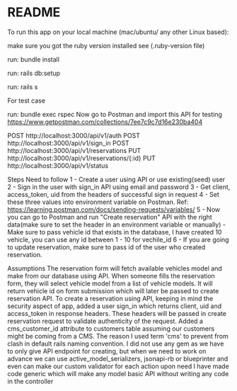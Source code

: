# README

To run this app on your local machine (mac/ubuntu/ any other Linux based):

make sure you got the ruby version installed see (.ruby-version file)

run: bundle install

run: rails db:setup

run: rails s

For test case

run: bundle exec rspec
Now go to Postman and import this API for testing
https://www.getpostman.com/collections/7ee7c9c7d16e230ba404

  POST http://localhost:3000/api/v1/auth
  POST http://localhost:3000/api/v1/sign_in
  POST http://localhost:3000/api/v1/reservations
  PUT http://localhost:3000/api/v1/reservations/{:id}
  PUT http://localhost:3000/api/v1/status


Steps Need to follow
  1 - Create a user using API or use existing(seed) user
  2 - Sign in the user with sign_in API using email and password
  3 - Get client, access_token, uid from the headers of successful sign in request
  4 - Set these three values into environment variable on Postman. Ref: https://learning.postman.com/docs/sending-requests/variables/
  5 - Now you can go to Postman and run "Create reservation" API with the right data(make sure to set the header in an environment variable or manually)
      - Make sure to pass vehicle id that exists in the database, I have created 10 vehicle, you can use any id between 1 - 10 for vechile_id
  6 - If you are going to update reservation, make sure to pass id of the user who created reservation.

Assumptions
  The reservation form will fetch available vehicles model and make from our database using API.
  When someone fills the reservation form, they will select vehicle model from a list of vehicle models. It will return vehicle id on form submission which will later be passed to create reservation API.
  To create a reservation using API, keeping in mind the security aspect of app, added a user sign_in which returns client, uid and access_token in response headers. These headers will be passed in create reservation request to validate authenticity of the request.
  Added a cms_customer_id attribute to customers table assuming our customers might be coming from a CMS. The reason I used term 'cms' to prevent from clash in default rails naming convention.
  I did not use any gem as we have to only give API endpoint for creating, but when we need to work on advance we can use  active_model_serializers, jsonapi-rb or blueprinter and even can make our custom validator for each action upon need
  I have made code generic which will make any model basic API without writing any code in the controller
